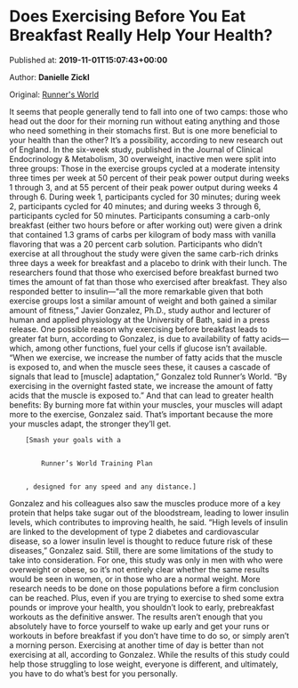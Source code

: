 
# Does Exercising Before You Eat Breakfast Really Help Your Health?

Published at: **2019-11-01T15:07:43+00:00**

Author: **Danielle Zickl**

Original: [Runner&#39;s World](https://www.runnersworld.com/news/a29535910/morning-workout-health-benefits-study/)

It seems that people generally tend to fall into one of two camps: those who head out the door for their morning run without eating anything and those who need something in their stomachs first. But is one more beneficial to your health than the other? It’s a possibility, according to new research out of England.
In the six-week study, published in the Journal of Clinical Endocrinology & Metabolism, 30 overweight, inactive men were split into three groups:
Those in the exercise groups cycled at a moderate intensity three times per week at 50 percent of their peak power output during weeks 1 through 3, and at 55 percent of their peak power output during weeks 4 through 6. During week 1, participants cycled for 30 minutes; during week 2, participants cycled for 40 minutes; and during weeks 3 through 6, participants cycled for 50 minutes.
Participants consuming a carb-only breakfast (either two hours before or after working out) were given a drink that contained 1.3 grams of carbs per kilogram of body mass with vanilla flavoring that was a 20 percent carb solution. Participants who didn’t exercise at all throughout the study were given the same carb-rich drinks three days a week for breakfast and a placebo to drink with their lunch.
The researchers found that those who exercised before breakfast burned two times the amount of fat than those who exercised after breakfast. They also responded better to insulin—“all the more remarkable given that both exercise groups lost a similar amount of weight and both gained a similar amount of fitness,” Javier Gonzalez, Ph.D., study author and lecturer of human and applied physiology at the University of Bath, said in a press release.
One possible reason why exercising before breakfast leads to greater fat burn, according to Gonzalez, is due to availability of fatty acids—which, among other functions, fuel your cells if glucose isn’t available.
“When we exercise, we increase the number of fatty acids that the muscle is exposed to, and when the muscle sees these, it causes a cascade of signals that lead to [muscle] adaptation,” Gonzalez told Runner’s World. “By exercising in the overnight fasted state, we increase the amount of fatty acids that the muscle is exposed to.”
And that can lead to greater health benefits: By burning more fat within your muscles, your muscles will adapt more to the exercise, Gonzalez said. That’s important because the more your muscles adapt, the stronger they’ll get.

        [Smash your goals with a 
        
          
            Runner’s World Training Plan
          
        
        , designed for any speed and any distance.]
      
Gonzalez and his colleagues also saw the muscles produce more of a key protein that helps take sugar out of the bloodstream, leading to lower insulin levels, which contributes to improving health, he said.
“High levels of insulin are linked to the development of type 2 diabetes and cardiovascular disease, so a lower insulin level is thought to reduce future risk of these diseases,” Gonzalez said.
Still, there are some limitations of the study to take into consideration. For one, this study was only in men with who were overweight or obese, so it’s not entirely clear whether the same results would be seen in women, or in those who are a normal weight. More research needs to be done on those populations before a firm conclusion can be reached.
Plus, even if you are trying to exercise to shed some extra pounds or improve your health, you shouldn’t look to early, prebreakfast workouts as the definitive answer. The results aren’t enough that you absolutely have to force yourself to wake up early and get your runs or workouts in before breakfast if you don’t have time to do so, or simply aren’t a morning person.
Exercising at another time of day is better than not exercising at all, according to Gonzalez. While the results of this study could help those struggling to lose weight, everyone is different, and ultimately, you have to do what’s best for you personally.
